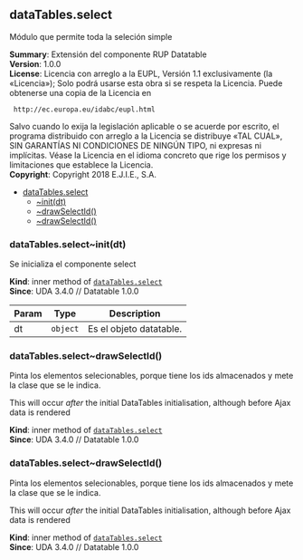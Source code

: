 <a name="module_dataTables.select"></a>

## dataTables.select
Módulo que permite toda la seleción simple

**Summary**: Extensión del componente RUP Datatable  
**Version**: 1.0.0  
**License**: Licencia con arreglo a la EUPL, Versión 1.1 exclusivamente (la «Licencia»);Solo podrá usarse esta obra si se respeta la Licencia.Puede obtenerse una copia de la Licencia en     http://ec.europa.eu/idabc/eupl.htmlSalvo cuando lo exija la legislación aplicable o se acuerde por escrito,el programa distribuido con arreglo a la Licencia se distribuye «TAL CUAL»,SIN GARANTÍAS NI CONDICIONES DE NINGÚN TIPO, ni expresas ni implícitas.Véase la Licencia en el idioma concreto que rige los permisos y limitacionesque establece la Licencia.  
**Copyright**: Copyright 2018 E.J.I.E., S.A.  

* [dataTables.select](#module_dataTables.select)
    * [~init(dt)](#module_dataTables.select..init)
    * [~drawSelectId()](#module_dataTables.select..drawSelectId)
    * [~drawSelectId()](#module_dataTables.select..drawSelectId)

<a name="module_dataTables.select..init"></a>

### dataTables.select~init(dt)
Se inicializa el componente select

**Kind**: inner method of [<code>dataTables.select</code>](#module_dataTables.select)  
**Since**: UDA 3.4.0 // Datatable 1.0.0  

| Param | Type | Description |
| --- | --- | --- |
| dt | <code>object</code> | Es el objeto datatable. |

<a name="module_dataTables.select..drawSelectId"></a>

### dataTables.select~drawSelectId()
Pinta los elementos selecionables, porque tiene los ids almacenados y mete la clase que se le indica.This will occur _after_ the initial DataTables initialisation, althoughbefore Ajax data is rendered

**Kind**: inner method of [<code>dataTables.select</code>](#module_dataTables.select)  
**Since**: UDA 3.4.0 // Datatable 1.0.0  
<a name="module_dataTables.select..drawSelectId"></a>

### dataTables.select~drawSelectId()
Pinta los elementos selecionables, porque tiene los ids almacenados y mete la clase que se le indica.This will occur _after_ the initial DataTables initialisation, althoughbefore Ajax data is rendered

**Kind**: inner method of [<code>dataTables.select</code>](#module_dataTables.select)  
**Since**: UDA 3.4.0 // Datatable 1.0.0  
